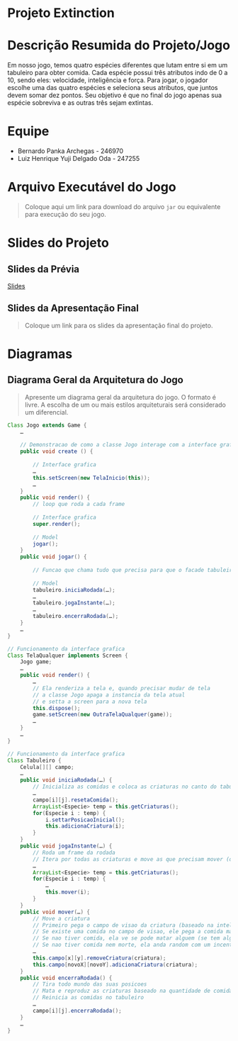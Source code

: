 # Projeto Extinction

# Descrição Resumida do Projeto/Jogo

Em nosso jogo, temos quatro espécies diferentes que lutam entre si em um tabuleiro para obter comida. Cada espécie possui três atributos indo de 0 a 10, sendo eles: velocidade, inteligência e força. Para jogar, o jogador escolhe uma das quatro espécies e seleciona seus atributos, que juntos devem somar dez pontos. Seu objetivo é que no final do jogo apenas sua espécie sobreviva e as outras três sejam extintas.

# Equipe
* Bernardo Panka Archegas - 246970
* Luiz Henrique Yuji Delgado Oda - 247255

# Arquivo Executável do Jogo

> Coloque aqui um link para download do arquivo `jar` ou equivalente para execução do seu jogo.

# Slides do Projeto

## Slides da Prévia

[Slides](https://docs.google.com/presentation/d/1jbVQLHXSmoIzbXC1I0b6tI3u2GO_QiLP6dFZnplVF5k/edit#slide=id.g12eddf9782c_0_10)

## Slides da Apresentação Final
> Coloque um link para os slides da apresentação final do projeto.

# Diagramas

## Diagrama Geral da Arquitetura do Jogo

> Apresente um diagrama geral da arquitetura do jogo. O formato é livre. A escolha de um ou mais estilos arquiteturais será considerado um diferencial.

~~~java
Class Jogo extends Game {
	…
	
	// Demonstracao de como a classe Jogo interage com a interface grafica e o model
	public void create () {
	
		// Interface grafica
		…
		this.setScreen(new TelaInicio(this));
		…
	}
	public void render() {
		// loop que roda a cada frame
		
		// Interface grafica
		super.render();
		
		// Model
		jogar();
	}
	public void jogar() {
	
		// Funcao que chama tudo que precisa para que o facade tabuleiro jogue as rodadas
		
		// Model
		tabuleiro.iniciaRodada(…);
		…
		tabuleiro.jogaInstante(…);
		…
		tabuleiro.encerraRodada(…);
	}
	…
}
~~~
~~~java
// Funcionamento da interface grafica
Class TelaQualquer implements Screen {
	Jogo game;
	…
	public void render() {
		…
		// Ela renderiza a tela e, quando precisar mudar de tela
		// a classe Jogo apaga a instancia da tela atual
		// e setta a screen para a nova tela
		this.dispose();
		game.setScreen(new OutraTelaQualquer(game));
		…
	}
	…
}
~~~
~~~java
// Funcionamento da interface grafica
Class Tabuleiro {
	Celula[][] campo;
	…
	public void iniciaRodada(…) {
		// Inicializa as comidas e coloca as criaturas no canto do tabuleiro
		…
		campo[i][j].resetaComida();
		ArrayList<Especie> temp = this.getCriaturas();
		for(Especie i : temp) {
			i.settarPosicaoInicial();
			this.adicionaCriatura(i);
		}
	}
	public void jogaInstante(…) {
		// Roda um frame da rodada
		// Itera por todas as criaturas e move as que precisam mover (depende da velocidade)
		…
		ArrayList<Especie> temp = this.getCriaturas();
		for(Especie i : temp) {
			…
			this.mover(i);
		}
	}
	public void mover(…) {
		// Move a criatura
		// Primeiro pega o campo de visao da criatura (baseado na inteligencia)
		// Se existe uma comida no campo de visao, ele pega a comida mais proxima e anda na direcao dela
		// Se nao tiver comida, ela ve se pode matar alguem (se tem alguem mais fraco ao seu redor)
		// Se nao tiver comida nem morte, ela anda random com um incentivo a ir ao meio do tabuleiro
		…
		this.campo[x][y].removeCriatura(criatura);
		this.campo[novoX][novoY].adicionaCriatura(criatura);
	}
	public void encerraRodada() {
		// Tira todo mundo das suas posicoes
		// Mata e reproduz as criaturas baseado na quantidade de comida
		// Reinicia as comidas no tabuleiro
		…
		campo[i][j].encerraRodada();
	}
	…
}
~~~
